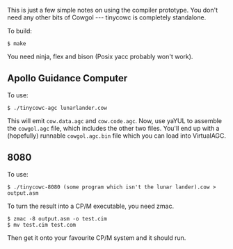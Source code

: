 This is just a few simple notes on using the compiler prototype. You don't
need any other bits of Cowgol --- tinycowc is completely standalone.

To build:

    $ make

You need ninja, flex and bison (Posix yacc probably won't work).

## Apollo Guidance Computer

To use:

    $ ./tinycowc-agc lunarlander.cow

This will emit `cow.data.agc` and `cow.code.agc`. Now, use yaYUL to assemble
the `cowgol.agc` file, which includes the other two files. You'll end up with
a (hopefully) runnable `cowgol.agc.bin` file which you can load into
VirtualAGC.

## 8080

To use:

    $ ./tinycowc-8080 (some program which isn't the lunar lander).cow > output.asm

To turn the result into a CP/M executable, you need zmac.

    $ zmac -8 output.asm -o test.cim
    $ mv test.cim test.com

Then get it onto your favourite CP/M system and it should run.
